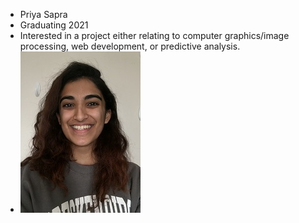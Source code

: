 * Priya Sapra  
* Graduating 2021  
* Interested in a project either relating to computer graphics/image processing, web development, or predictive analysis.  
* ![](me.jpg)  
